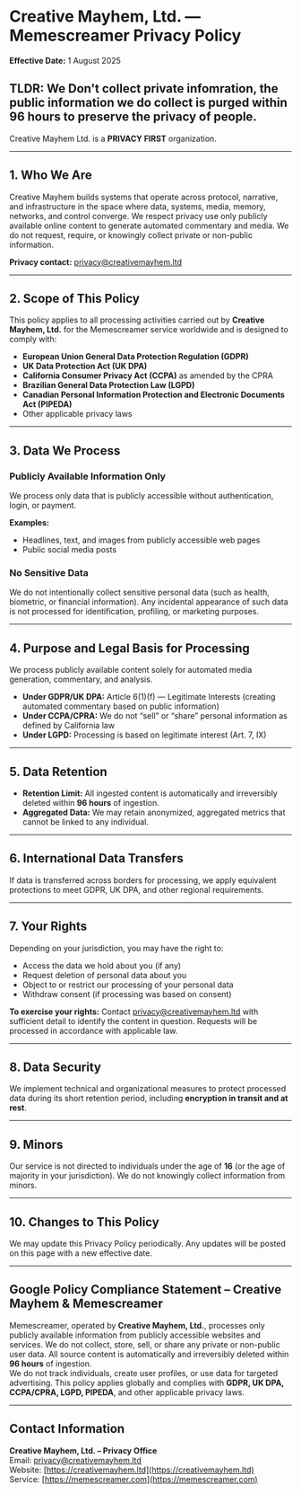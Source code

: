 # Creative Mayhem, Ltd. — Memescreamer Privacy Policy


**Effective Date:** 1 August 2025

## TLDR: We Don't collect private infomration, the public information we do collect is purged within 96 hours to preserve the privacy of people.

Creative Mayhem Ltd. is a **PRIVACY FIRST** organization.

---

## 1. Who We Are
Creative Mayhem builds systems that operate across protocol, narrative, and infrastructure in the space where data, systems, media, memory, networks, and control converge.  We respect privacy use only publicly available online content to generate automated commentary and media. We do not request, require, or knowingly collect private or non-public information.

**Privacy contact:** [privacy@creativemayhem.ltd](mailto:info@creativemayhem.ltd)

---

## 2. Scope of This Policy
This policy applies to all processing activities carried out by **Creative Mayhem, Ltd.** for the Memescreamer service worldwide and is designed to comply with:

- **European Union General Data Protection Regulation (GDPR)**
- **UK Data Protection Act (UK DPA)**
- **California Consumer Privacy Act (CCPA)** as amended by the CPRA
- **Brazilian General Data Protection Law (LGPD)**
- **Canadian Personal Information Protection and Electronic Documents Act (PIPEDA)**
- Other applicable privacy laws

---

## 3. Data We Process

### Publicly Available Information Only
We process only data that is publicly accessible without authentication, login, or payment.

**Examples:**
- Headlines, text, and images from publicly accessible web pages
- Public social media posts

### No Sensitive Data
We do not intentionally collect sensitive personal data (such as health, biometric, or financial information). Any incidental appearance of such data is not processed for identification, profiling, or marketing purposes.

---

## 4. Purpose and Legal Basis for Processing

We process publicly available content solely for automated media generation, commentary, and analysis.

- **Under GDPR/UK DPA:** Article 6(1)(f) — Legitimate Interests (creating automated commentary based on public information)
- **Under CCPA/CPRA:** We do not “sell” or “share” personal information as defined by California law
- **Under LGPD:** Processing is based on legitimate interest (Art. 7, IX)

---

## 5. Data Retention

- **Retention Limit:** All ingested content is automatically and irreversibly deleted within **96 hours** of ingestion.
- **Aggregated Data:** We may retain anonymized, aggregated metrics that cannot be linked to any individual.

---

## 6. International Data Transfers
If data is transferred across borders for processing, we apply equivalent protections to meet GDPR, UK DPA, and other regional requirements.

---

## 7. Your Rights
Depending on your jurisdiction, you may have the right to:

- Access the data we hold about you (if any)
- Request deletion of personal data about you
- Object to or restrict our processing of your personal data
- Withdraw consent (if processing was based on consent)

**To exercise your rights:** Contact [privacy@creativemayhem.ltd](mailto:info@creativemayhem.ltd) with sufficient detail to identify the content in question. Requests will be processed in accordance with applicable law.

---

## 8. Data Security
We implement technical and organizational measures to protect processed data during its short retention period, including **encryption in transit and at rest**.

---

## 9. Minors
Our service is not directed to individuals under the age of **16** (or the age of majority in your jurisdiction). We do not knowingly collect information from minors.

---

## 10. Changes to This Policy
We may update this Privacy Policy periodically. Any updates will be posted on this page with a new effective date.

---

## Google Policy Compliance Statement – Creative Mayhem & Memescreamer
Memescreamer, operated by **Creative Mayhem, Ltd.**, processes only publicly available information from publicly accessible websites and services. We do not collect, store, sell, or share any private or non-public user data. All source content is automatically and irreversibly deleted within **96 hours** of ingestion.  
We do not track individuals, create user profiles, or use data for targeted advertising. This policy applies globally and complies with **GDPR, UK DPA, CCPA/CPRA, LGPD, PIPEDA**, and other applicable privacy laws.

---

## Contact Information

**Creative Mayhem, Ltd. – Privacy Office**  
Email: [privacy@creativemayhem.ltd](mailto:info@creativemayhem.ltd)  
Website: [https://creativemayhem.ltd](https://creativemayhem.ltd)  
Service: [https://memescreamer.com](https://memescreamer.com)
